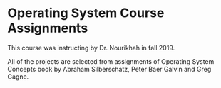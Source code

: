 # Operating System Course Assignments

This course was instructing by Dr. Nourikhah in fall 2019.

All of the projects are selected from assignments of Operating System Concepts book by Abraham Silberschatz, Peter Baer Galvin and Greg Gagne.